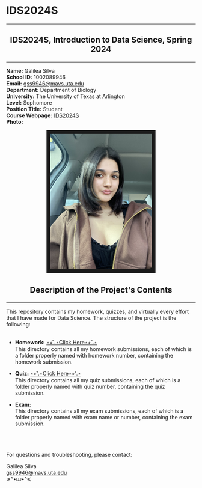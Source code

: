 #  IDS2024S
---
## <p align="center"> **IDS2024S, Introduction to Data Science, Spring 2024**   
---
**Name:** Galilea Silva  
**School ID:** 1002089946  
**Email:** gss9946@mavs.uta.edu  
**Department:** Department of Biology  
**University:** The University of Texas at Arlington  
**Level:** Sophomore  
**Position Title:** Student  
**Course Webpage:** [IDS2024S](www.cdslab.org/IDS2024S)  
**Photo:**  
<p align="center">
<img src="IMG_2796.jpeg" width="270" height="360" border="10" title="A photo of me ໒꒰ྀིっ˕ -｡꒱ྀི১"/>
</p>    


## <p align="center">  **Description of the Project's Contents**
</p> 

---

This repository contains my homework, quizzes, and virtually every effort that I have made for Data Science. The structure of the project is the following:  
</br>
- **Homework:**  [⋆⭒˚.⋆Click Here⋆⭒˚.⋆](https://github.com/galil34/IDS2024S/tree/176dd9e76d2c02659e6b1bb600cb579ea1773c3c/hw/1)  
This directory contains all my homework submissions, each of which is a folder properly named with homework number, containing the homework submission.

- **Quiz:** [⋆⭒˚.⋆Click Here⋆⭒˚.⋆](https://github.com/galil34/IDS2024S/tree/18c142ddf8702828966776b21bd6b26abb1b1e68/quiz/1)  
This directory contains all my quiz submissions, each of which is a folder properly named with quiz number, containing the quiz submission.  

- **Exam:**  
This directory contains all my exam submissions, each of which is a folder properly named with exam name or number, containing the exam submission.  
</br>
</br>
</br>
For questions and troubleshooting, please contact:  

Galilea Silva     
gss9946@mavs.uta.edu  
≽^•⩊•^≼
